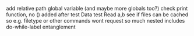 add relative path global variable (and maybe more globals too?)
check print function, no () added after
test Data
test Read a,b
see if files can be cached so e.g. filetype or other commands wont request so much
nested includes
do-while-label entanglement
